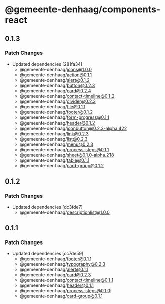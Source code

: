 # @gemeente-denhaag/components-react

## 0.1.3

### Patch Changes

- Updated dependencies [281fa34]
  - @gemeente-denhaag/icons@1.0.0
  - @gemeente-denhaag/action@0.1.1
  - @gemeente-denhaag/alert@0.1.2
  - @gemeente-denhaag/button@0.2.3
  - @gemeente-denhaag/card@0.2.4
  - @gemeente-denhaag/contact-timeline@0.1.2
  - @gemeente-denhaag/divider@0.2.3
  - @gemeente-denhaag/file@0.1.1
  - @gemeente-denhaag/footer@0.1.2
  - @gemeente-denhaag/form-progress@0.1.1
  - @gemeente-denhaag/header@0.1.2
  - @gemeente-denhaag/iconbutton@0.2.3-alpha.422
  - @gemeente-denhaag/link@0.2.3
  - @gemeente-denhaag/list@0.2.3
  - @gemeente-denhaag/menu@0.2.3
  - @gemeente-denhaag/process-steps@0.1.1
  - @gemeente-denhaag/sheet@0.1.0-alpha.218
  - @gemeente-denhaag/table@0.1.1
  - @gemeente-denhaag/card-group@0.1.2

## 0.1.2

### Patch Changes

- Updated dependencies [dc3fde7]
  - @gemeente-denhaag/descriptionlist@1.0.0

## 0.1.1

### Patch Changes

- Updated dependencies [cc7de59]
  - @gemeente-denhaag/footer@0.1.1
  - @gemeente-denhaag/typography@0.2.3
  - @gemeente-denhaag/alert@0.1.1
  - @gemeente-denhaag/card@0.2.3
  - @gemeente-denhaag/contact-timeline@0.1.1
  - @gemeente-denhaag/header@0.1.1
  - @gemeente-denhaag/process-steps@0.1.0
  - @gemeente-denhaag/card-group@0.1.1
